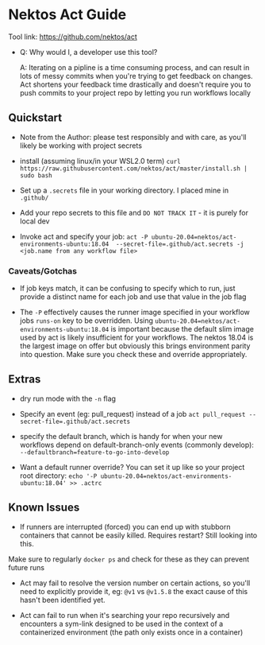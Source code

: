 # Nektos Act Guide
Tool link: https://github.com/nektos/act

* Q: Why would I, a developer use this tool?

  A: Iterating on a pipline is a time consuming process, and can result in lots of messy commits when you're trying to get feedback on changes. Act shortens your feedback time drastically and doesn't require you to push commits to your project repo by letting you run workflows locally

## Quickstart
* Note from the Author: please test responsibly and with care, as you'll likely be working with project secrets

* install (assuming linux/in your WSL2.0 term) `curl https://raw.githubusercontent.com/nektos/act/master/install.sh | sudo bash`

* Set up a `.secrets` file in your working directory. I placed mine in `.github/`

* Add your repo secrets to this file and `DO NOT TRACK IT` - it is purely for local dev

* Invoke act and specify your job:
`act -P ubuntu-20.04=nektos/act-environments-ubuntu:18.04  --secret-file=.github/act.secrets -j <job.name from any workflow file>`

### Caveats/Gotchas
* If job keys match, it can be confusing to specify which to run, just provide a distinct name for each job and use that value in the job flag

* The `-P` effectively causes the runner image specified in your workflow jobs `runs-on` key to be overridden. Using `ubuntu-20.04=nektos/act-environments-ubuntu:18.04` is important because the default slim image used by act is likely insufficient for your workflows. The nektos 18.04 is the largest image on offer but obviously this brings environment parity into question. Make sure you check these and override appropriately.

## Extras
* dry run mode with the `-n` flag

* Specify an event (eg: pull_request) instead of a job
`act pull_request --secret-file=.github/act.secrets`

* specify the default branch, which is handy for when your new workflows depend on default-branch-only events (commonly develop):
`--defaultbranch=feature-to-go-into-develop`

* Want a default runner override? You can set it up like so your project root directory:
`echo '-P ubuntu-20.04=nektos/act-environments-ubuntu:18.04' >> .actrc`

## Known Issues
* If runners are interrupted (forced) you can end up with stubborn containers that cannot be easily killed. Requires restart? Still looking into this.

Make sure to regularly `docker ps` and check for these as they can prevent future runs

* Act may fail to resolve the version number on certain actions, so you'll need to explicitly provide it, eg: `@v1` vs `@v1.5.8` the exact cause of this hasn't been identified yet.

* Act can fail to run when it's searching your repo recursively and encounters a sym-link designed to be used in the context of a containerized environment (the path only exists once in a container)
